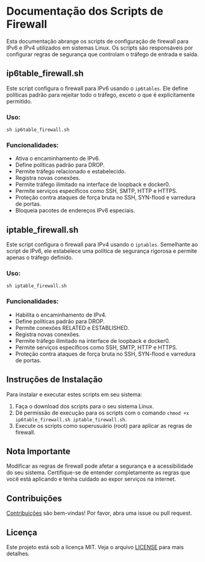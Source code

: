 Documentação dos Scripts de Firewall
====================================

Esta documentação abrange os scripts de configuração de firewall para IPv6 e IPv4 utilizados em sistemas Linux. Os scripts são responsáveis por configurar regras de segurança que controlam o tráfego de entrada e saída.

ip6table\_firewall.sh
---------------------

Este script configura o firewall para IPv6 usando o `ip6tables`. Ele define políticas padrão para rejeitar todo o tráfego, exceto o que é explicitamente permitido.

### Uso:

    sh ip6table_firewall.sh

### Funcionalidades:

*   Ativa o encaminhamento de IPv6.
*   Define políticas padrão para DROP.
*   Permite tráfego relacionado e estabelecido.
*   Registra novas conexões.
*   Permite tráfego ilimitado na interface de loopback e docker0.
*   Permite serviços específicos como SSH, SMTP, HTTP e HTTPS.
*   Proteção contra ataques de força bruta no SSH, SYN-flood e varredura de portas.
*   Bloqueia pacotes de endereços IPv6 especiais.

iptable\_firewall.sh
--------------------

Este script configura o firewall para IPv4 usando o `iptables`. Semelhante ao script de IPv6, ele estabelece uma política de segurança rigorosa e permite apenas o tráfego definido.

### Uso:

    sh iptable_firewall.sh

### Funcionalidades:

*   Habilita o encaminhamento de IPv4.
*   Define políticas padrão para DROP.
*   Permite conexões RELATED e ESTABLISHED.
*   Registra novas conexões.
*   Permite tráfego ilimitado na interface de loopback e docker0.
*   Permite serviços específicos como SSH, SMTP, HTTP e HTTPS.
*   Proteção contra ataques de força bruta no SSH, SYN-flood e varredura de portas.

Instruções de Instalação
------------------------

Para instalar e executar estes scripts em seu sistema:

1.  Faça o download dos scripts para o seu sistema Linux.
2.  Dê permissão de execução para os scripts com o comando `chmod +x ip6table_firewall.sh iptable_firewall.sh`.
3.  Execute os scripts como superusuário (root) para aplicar as regras de firewall.

Nota Importante
---------------

Modificar as regras de firewall pode afetar a segurança e a acessibilidade do seu sistema. Certifique-se de entender completamente as regras que você está aplicando e tenha cuidado ao expor serviços na internet.

Contribuições
-------------

[Contribuições](CONTRIBUTING.md) são bem-vindas! Por favor, abra uma issue ou pull request.

Licença
-------

Este projeto está sob a licença MIT. Veja o arquivo [LICENSE](LICENSE) para mais detalhes.
